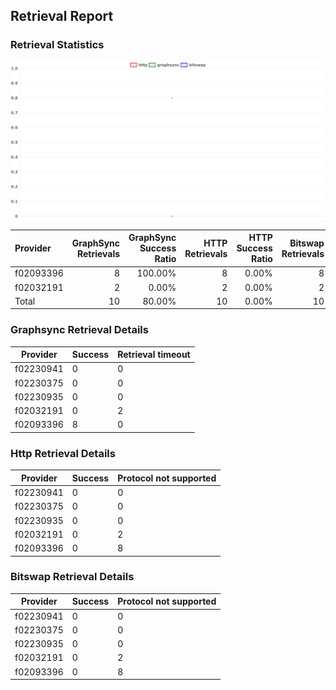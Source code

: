 ## Retrieval Report
### Retrieval Statistics
<img src="https://raw.githubusercontent.com/data-preservation-programs/filplus-checker-assets/main/filecoin-project/filecoin-plus-large-datasets/issues/2067/1691683325404.png"/>

| Provider  | GraphSync Retrievals | GraphSync Success Ratio | HTTP Retrievals | HTTP Success Ratio | Bitswap Retrievals | Bitswap Success Ratio |
| :-------- | -------------------: | ----------------------: | --------------: | -----------------: | -----------------: | --------------------: |
| f02093396 |                    8 |                 100.00% |               8 |              0.00% |                  8 |                 0.00% |
| f02032191 |                    2 |                   0.00% |               2 |              0.00% |                  2 |                 0.00% |
| Total     |                   10 |                  80.00% |              10 |              0.00% |                 10 |                 0.00% |

### Graphsync Retrieval Details
| Provider  | Success | Retrieval timeout |
| --------- | ------- | ----------------- |
| f02230941 | 0       | 0                 |
| f02230375 | 0       | 0                 |
| f02230935 | 0       | 0                 |
| f02032191 | 0       | 2                 |
| f02093396 | 8       | 0                 |

### Http Retrieval Details
| Provider  | Success | Protocol not supported |
| --------- | ------- | ---------------------- |
| f02230941 | 0       | 0                      |
| f02230375 | 0       | 0                      |
| f02230935 | 0       | 0                      |
| f02032191 | 0       | 2                      |
| f02093396 | 0       | 8                      |

### Bitswap Retrieval Details
| Provider  | Success | Protocol not supported |
| --------- | ------- | ---------------------- |
| f02230941 | 0       | 0                      |
| f02230375 | 0       | 0                      |
| f02230935 | 0       | 0                      |
| f02032191 | 0       | 2                      |
| f02093396 | 0       | 8                      |
